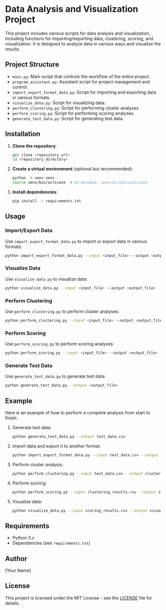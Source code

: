 
# Data Analysis and Visualization Project

This project includes various scripts for data analysis and visualization, including functions for importing/exporting data, clustering, scoring, and visualization. It is designed to analyze data in various ways and visualize the results.

## Project Structure

- `main.py`: Main script that controls the workflow of the entire project.
- `program_assistant.py`: Assistant script for project management and control.
- `import_export_format_data.py`: Script for importing and exporting data in various formats.
- `visualize_data.py`: Script for visualizing data.
- `perform_clustering.py`: Script for performing cluster analyses.
- `perform_scoring.py`: Script for performing scoring analyses.
- `generate_test_data.py`: Script for generating test data.

## Installation

1. **Clone the repository**:
    ```sh
    git clone <repository_url>
    cd <repository_directory>
    ```

2. **Create a virtual environment** (optional but recommended):
    ```sh
    python -m venv venv
    source venv/bin/activate  # On Windows: venv\Scripts\activate
    ```

3. **Install dependencies**:
    ```sh
    pip install -r requirements.txt
    ```

## Usage

### Import/Export Data

Use `import_export_format_data.py` to import or export data in various formats:
```sh
python import_export_format_data.py --input <input_file> --output <output_file> --format <format>
```

### Visualize Data

Use `visualize_data.py` to visualize data:
```sh
python visualize_data.py --input <input_file> --output <output_file>
```

### Perform Clustering

Use `perform_clustering.py` to perform cluster analyses:
```sh
python perform_clustering.py --input <input_file> --output <output_file>
```

### Perform Scoring

Use `perform_scoring.py` to perform scoring analyses:
```sh
python perform_scoring.py --input <input_file> --output <output_file>
```

### Generate Test Data

Use `generate_test_data.py` to generate test data:
```sh
python generate_test_data.py --output <output_file>
```

## Example

Here is an example of how to perform a complete analysis from start to finish:

1. Generate test data:
    ```sh
    python generate_test_data.py --output test_data.csv
    ```

2. Import data and export it to another format:
    ```sh
    python import_export_format_data.py --input test_data.csv --output test_data.json --format json
    ```

3. Perform cluster analysis:
    ```sh
    python perform_clustering.py --input test_data.csv --output clustering_results.csv
    ```

4. Perform scoring:
    ```sh
    python perform_scoring.py --input clustering_results.csv --output scoring_results.csv
    ```

5. Visualize data:
    ```sh
    python visualize_data.py --input scoring_results.csv --output visualization.png
    ```

## Requirements

- Python 3.x
- Dependencies (see `requirements.txt`)

## Author

[Your Name]

## License

This project is licensed under the MIT License - see the [LICENSE](LICENSE) file for details.
